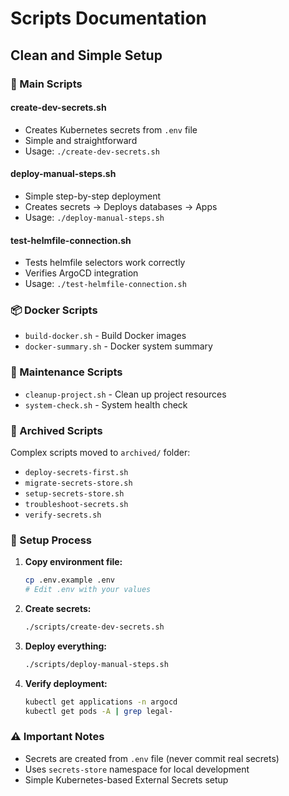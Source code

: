 # Scripts Documentation
## Clean and Simple Setup

### 🚀 Main Scripts

#### **create-dev-secrets.sh**
- Creates Kubernetes secrets from `.env` file
- Simple and straightforward
- Usage: `./create-dev-secrets.sh`

#### **deploy-manual-steps.sh** 
- Simple step-by-step deployment
- Creates secrets → Deploys databases → Apps
- Usage: `./deploy-manual-steps.sh`

#### **test-helmfile-connection.sh**
- Tests helmfile selectors work correctly
- Verifies ArgoCD integration
- Usage: `./test-helmfile-connection.sh`

### 📦 Docker Scripts
- `build-docker.sh` - Build Docker images
- `docker-summary.sh` - Docker system summary

### 🧹 Maintenance Scripts
- `cleanup-project.sh` - Clean up project resources
- `system-check.sh` - System health check

### 📁 Archived Scripts
Complex scripts moved to `archived/` folder:
- `deploy-secrets-first.sh`
- `migrate-secrets-store.sh` 
- `setup-secrets-store.sh`
- `troubleshoot-secrets.sh`
- `verify-secrets.sh`

### 🔧 Setup Process

1. **Copy environment file:**
   ```bash
   cp .env.example .env
   # Edit .env with your values
   ```

2. **Create secrets:**
   ```bash
   ./scripts/create-dev-secrets.sh
   ```

3. **Deploy everything:**
   ```bash
   ./scripts/deploy-manual-steps.sh
   ```

4. **Verify deployment:**
   ```bash
   kubectl get applications -n argocd
   kubectl get pods -A | grep legal-
   ```

### ⚠️ Important Notes
- Secrets are created from `.env` file (never commit real secrets)
- Uses `secrets-store` namespace for local development
- Simple Kubernetes-based External Secrets setup
